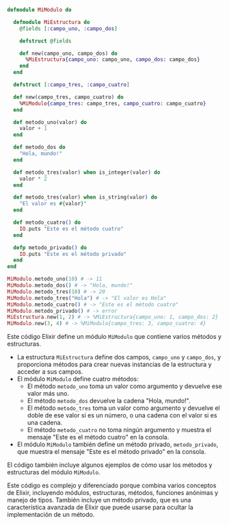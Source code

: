 ```elixir
defmodule MiModulo do

  defmodule MiEstructura do
    @fields [:campo_uno, :campo_dos]

    defstruct @fields

    def new(campo_uno, campo_dos) do
      %MiEstructura{campo_uno: campo_uno, campo_dos: campo_dos}
    end
  end

  defstruct [:campo_tres, :campo_cuatro]

  def new(campo_tres, campo_cuatro) do
    %MiModulo{campo_tres: campo_tres, campo_cuatro: campo_cuatro}
  end

  def metodo_uno(valor) do
    valor + 1
  end

  def metodo_dos do
    "Hola, mundo!"
  end

  def metodo_tres(valor) when is_integer(valor) do
    valor * 2
  end

  def metodo_tres(valor) when is_string(valor) do
    "El valor es #{valor}"
  end

  def metodo_cuatro() do
    IO.puts "Este es el método cuatro"
  end

  defp metodo_privado() do
    IO.puts "Este es el método privado"
  end
end

MiModulo.metodo_uno(10) # -> 11
MiModulo.metodo_dos() # -> "Hola, mundo!"
MiModulo.metodo_tres(10) # -> 20
MiModulo.metodo_tres("Hola") # -> "El valor es Hola"
MiModulo.metodo_cuatro() # -> "Este es el método cuatro"
MiModulo.metodo_privado() # -> error
MiEstructura.new(1, 2) # -> %MiEstructura{campo_uno: 1, campo_dos: 2}
MiModulo.new(3, 4) # -> %MiModulo{campo_tres: 3, campo_cuatro: 4}
```

Este código Elixir define un módulo `MiModulo` que contiene varios métodos y estructuras.

* La estructura `MiEstructura` define dos campos, `campo_uno` y `campo_dos`, y proporciona métodos para crear nuevas instancias de la estructura y acceder a sus campos.
* El módulo `MiModulo` define cuatro métodos:
    * El método `metodo_uno` toma un valor como argumento y devuelve ese valor más uno.
    * El método `metodo_dos` devuelve la cadena "Hola, mundo!".
    * El método `metodo_tres` toma un valor como argumento y devuelve el doble de ese valor si es un número, o una cadena con el valor si es una cadena.
    * El método `metodo_cuatro` no toma ningún argumento y muestra el mensaje "Este es el método cuatro" en la consola.
* El módulo `MiModulo` también define un método privado, `metodo_privado`, que muestra el mensaje "Este es el método privado" en la consola.

El código también incluye algunos ejemplos de cómo usar los métodos y estructuras del módulo `MiModulo`.

Este código es complejo y diferenciado porque combina varios conceptos de Elixir, incluyendo módulos, estructuras, métodos, funciones anónimas y manejo de tipos. También incluye un método privado, que es una característica avanzada de Elixir que puede usarse para ocultar la implementación de un método.